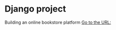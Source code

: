 # Django project
Building an online bookstore platform
[Go to the URL:](http://funyjane69.pythonanywhere.com)
